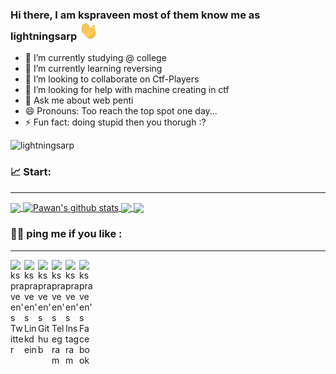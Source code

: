 ### Hi there, I am kspraveen most of them know me as lightningsarp <img src="https://raw.githubusercontent.com/lightningsarp/lightningsarp/main/iteams/Hi.gif" height="30" width="30" />

- 🔭 I’m currently studying @ college
- 🌱 I’m currently learning reversing
- 👯 I’m looking to collaborate on Ctf-Players
- 🤔 I’m looking for help with machine creating in ctf 
- 💬 Ask me about web penti
- 😄 Pronouns: Too reach the top spot one day...
- ⚡ Fun fact: doing stupid then you thorugh :?

<p align="left"> <img src="https://komarev.com/ghpvc/?username=lightningsarp&label=Views&color=blue&style=plastic" alt="lightningsarp" /> </p>

### 📈 Start:
***

<a href="https://github.com/lightningsarp">
  <img align="center" src="https://github-readme-stats.vercel.app/api/top-langs/?username=lightningsarp&theme=light&hide_langs_below=1" />
</a>
<a href="https://github.com/lightningsarp">
 <img align="center" src="https://github-readme-stats.vercel.app/api?username=lightningsarp&show_icons=true&theme=light&line_height=27" alt="Pawan's github stats"/>
</a>
<a href="https://github.com/lightningsarp/lightningsarp.github.io">
  <img align="center" src="https://github-readme-stats.vercel.app/api/pin/?username=lightningsarp&repo=lightningsarp.github.io&theme=light" />
</a>
<a href="https://github.com/lightningsarp/Ctf-Players">
 <img align="center" src="https://github-readme-stats.vercel.app/api/pin/?username=lightningsarp&repo=Ctf-Players&theme=light" />
</a>

### 👨‍🎓 ping me if you like :
***

<a href="https://twitter.com/lightningsarp">
  <img align="left" alt="kspraveen's Twitter" width="22px" src="https://cdn.jsdelivr.net/npm/simple-icons@v3/icons/twitter.svg" />
</a>
<a href="https://linkedin.com/in/kspraveen20/">
  <img align="left" alt="kspraveen's Linkdein" width="22px" src="https://cdn.jsdelivr.net/npm/simple-icons@v3/icons/linkedin.svg" />
</a>
<a href="https://github.com/lightningsarp">
  <img align="left" alt="kspraveen's Github" width="22px" src="https://cdn.jsdelivr.net/npm/simple-icons@v3/icons/github.svg" />
</a>
<a href="https://t.me/lightningsarp">
  <img align="left" alt="kspraveen's Telegram" width="22px" src="https://cdn.jsdelivr.net/npm/simple-icons@v3/icons/telegram.svg" />
</a>
<a href="https://instagram.com/kspraveen20">
  <img align="left" alt="kspraveen's Instagram" width="22px" src="https://cdn.jsdelivr.net/npm/simple-icons@v3/icons/instagram.svg" />
</a>
<a href="https://www.facebook.com/lightningsarp/">
  <img align="left" alt="kspraveen's Facebook" width="22px" src="https://cdn.jsdelivr.net/npm/simple-icons@v3/icons/facebook.svg" />
</a>
<br>
<br>
